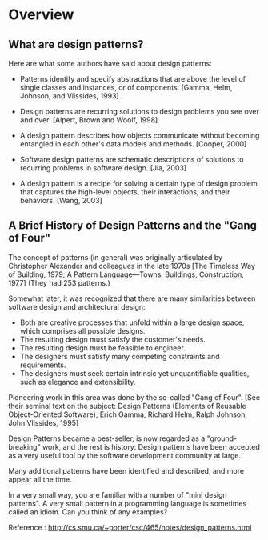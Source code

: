 # Overview

## What are design patterns?

Here are what some authors have said about design patterns:
<ul><li>
  
Patterns identify and specify abstractions that are above the level of single classes and instances, or of components. [Gamma, Helm, Johnson, and Vlissides, 1993]

</li><li>
Design patterns are recurring solutions to design problems you see over and over. [Alpert, Brown and Woolf, 1998]
  
</li><li>
  
A design pattern describes how objects communicate without becoming entangled in each other's data models and methods. [Cooper, 2000]
  
</li><li>
  
Software design patterns are schematic descriptions of solutions to recurring problems in software design. [Jia, 2003]
  
</li><li>
  
A design pattern is a recipe for solving a certain type of design problem that captures the high-level objects, their interactions, and their behaviors. [Wang, 2003]
  
</li>
</ul>

## A Brief History of Design Patterns and the "Gang of Four"

The concept of patterns (in general) was originally articulated by Christopher Alexander and colleagues in the late 1970s [The Timeless Way of Building, 1979; A Pattern Language—Towns, Buildings, Construction, 1977] (They had 253 patterns.)


Somewhat later, it was recognized that there are many similarities between software design and architectural design:

<ul><li>
Both are creative processes that unfold within a large design space, which comprises all possible designs.
  
</li><li>
The resulting design must satisfy the customer's needs.
  
</li><li>
The resulting design must be feasible to engineer.
  
</li><li>
The designers must satisfy many competing constraints and requirements.
  
</li><li>
The designers must seek certain intrinsic yet unquantifiable qualities, such as elegance and extensibility.
  
</li></ul>
Pioneering work in this area was done by the so-called "Gang of Four". [See their seminal text on the subject: Design Patterns (Elements of Reusable Object-Oriented Software), Erich Gamma, Richard Helm, Ralph Johnson, John Vlissides, 1995]


Design Patterns became a best-seller, is now regarded as a "ground-breaking" work, and the rest is history: Design patterns have been accepted as a very useful tool by the software development community at large.


Many additional patterns have been identified and described, and more appear all the time.


In a very small way, you are familiar with a number of "mini design patterns". A very small pattern in a programming language is sometimes called an idiom. Can you think of any examples?



Reference : http://cs.smu.ca/~porter/csc/465/notes/design_patterns.html


